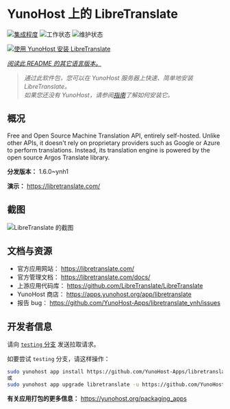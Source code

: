 <!--
注意：此 README 由 <https://github.com/YunoHost/apps/tree/master/tools/readme_generator> 自动生成
请勿手动编辑。
-->

# YunoHost 上的 LibreTranslate

[![集成程度](https://dash.yunohost.org/integration/libretranslate.svg)](https://dash.yunohost.org/appci/app/libretranslate) ![工作状态](https://ci-apps.yunohost.org/ci/badges/libretranslate.status.svg) ![维护状态](https://ci-apps.yunohost.org/ci/badges/libretranslate.maintain.svg)

[![使用 YunoHost 安装 LibreTranslate](https://install-app.yunohost.org/install-with-yunohost.svg)](https://install-app.yunohost.org/?app=libretranslate)

*[阅读此 README 的其它语言版本。](./ALL_README.md)*

> *通过此软件包，您可以在 YunoHost 服务器上快速、简单地安装 LibreTranslate。*  
> *如果您还没有 YunoHost，请参阅[指南](https://yunohost.org/install)了解如何安装它。*

## 概况

Free and Open Source Machine Translation API, entirely self-hosted. Unlike other APIs, it doesn't rely on proprietary providers such as Google or Azure to perform translations. Instead, its translation engine is powered by the open source Argos Translate library.


**分发版本：** 1.6.0~ynh1

**演示：** <https://libretranslate.com/>

## 截图

![LibreTranslate 的截图](./doc/screenshots/screenshot.png)

## 文档与资源

- 官方应用网站： <https://libretranslate.com/>
- 官方管理文档： <https://libretranslate.com/docs/>
- 上游应用代码库： <https://github.com/LibreTranslate/LibreTranslate>
- YunoHost 商店： <https://apps.yunohost.org/app/libretranslate>
- 报告 bug： <https://github.com/YunoHost-Apps/libretranslate_ynh/issues>

## 开发者信息

请向 [`testing` 分支](https://github.com/YunoHost-Apps/libretranslate_ynh/tree/testing) 发送拉取请求。

如要尝试 `testing` 分支，请这样操作：

```bash
sudo yunohost app install https://github.com/YunoHost-Apps/libretranslate_ynh/tree/testing --debug
或
sudo yunohost app upgrade libretranslate -u https://github.com/YunoHost-Apps/libretranslate_ynh/tree/testing --debug
```

**有关应用打包的更多信息：** <https://yunohost.org/packaging_apps>
